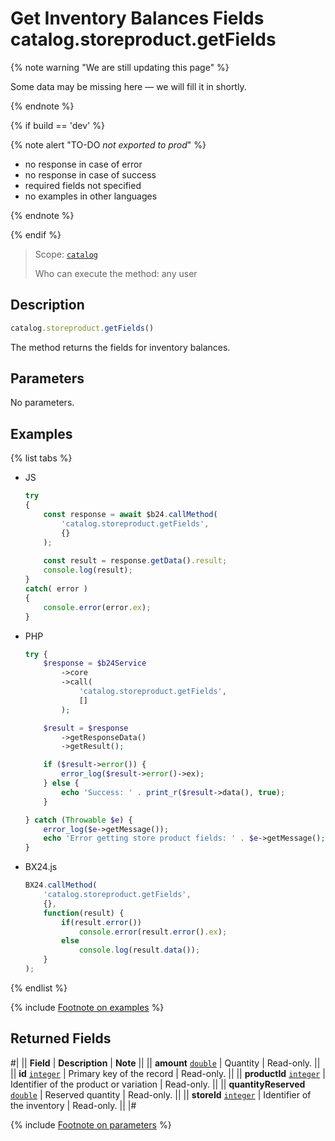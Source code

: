 # Get Inventory Balances Fields catalog.storeproduct.getFields

{% note warning "We are still updating this page" %}

Some data may be missing here — we will fill it in shortly.

{% endnote %}

{% if build == 'dev' %}

{% note alert "TO-DO _not exported to prod_" %}

- no response in case of error
- no response in case of success
- required fields not specified
- no examples in other languages
  
{% endnote %}

{% endif %}

> Scope: [`catalog`](../../scopes/permissions.md)
>
> Who can execute the method: any user

## Description

```js
catalog.storeproduct.getFields()
```

The method returns the fields for inventory balances.

## Parameters

No parameters.

## Examples

{% list tabs %}

- JS

    ```js
    try
    {
    	const response = await $b24.callMethod(
    		'catalog.storeproduct.getFields',
    		{}
    	);
    	
    	const result = response.getData().result;
    	console.log(result);
    }
    catch( error )
    {
    	console.error(error.ex);
    }
    ```

- PHP

    ```php
    try {
        $response = $b24Service
            ->core
            ->call(
                'catalog.storeproduct.getFields',
                []
            );
    
        $result = $response
            ->getResponseData()
            ->getResult();
    
        if ($result->error()) {
            error_log($result->error()->ex);
        } else {
            echo 'Success: ' . print_r($result->data(), true);
        }
    
    } catch (Throwable $e) {
        error_log($e->getMessage());
        echo 'Error getting store product fields: ' . $e->getMessage();
    }
    ```

- BX24.js

    ```js
    BX24.callMethod(
        'catalog.storeproduct.getFields',
        {},
        function(result) {
            if(result.error())
                console.error(result.error().ex);
            else
                console.log(result.data());
        }
    );
    ```

{% endlist %}

{% include [Footnote on examples](../../../_includes/examples.md) %}

## Returned Fields

#|
|| **Field** | **Description** | **Note** ||
|| **amount** 
[`double`](../../data-types.md) | Quantity | Read-only. ||
|| **id** 
[`integer`](../../data-types.md) | Primary key of the record | Read-only. ||
|| **productId** 
[`integer`](../../data-types.md) | Identifier of the product or variation | Read-only. ||
|| **quantityReserved** 
[`double`](../../data-types.md) | Reserved quantity | Read-only. ||
|| **storeId** 
[`integer`](../../data-types.md) | Identifier of the inventory | Read-only. ||
|#

{% include [Footnote on parameters](../../../_includes/required.md) %}
